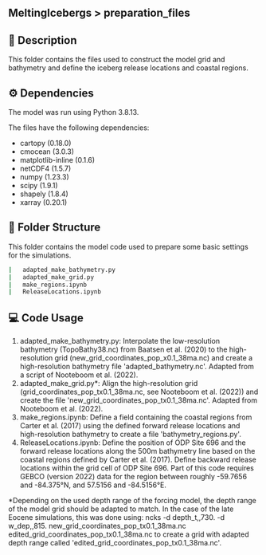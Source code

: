 ## MeltingIcebergs > preparation_files

## :page_with_curl: Description
This folder contains the files used to construct the model grid and bathymetry and define the iceberg release locations and coastal regions.

## ⚙️ Dependencies
The model was run using Python 3.8.13.

The files have the following dependencies:
* cartopy (0.18.0)
* cmocean (3.0.3)
* matplotlib-inline (0.1.6)
* netCDF4 (1.5.7)
* numpy (1.23.3)
* scipy (1.9.1)
* shapely (1.8.4)
* xarray (0.20.1)


## :file_folder: Folder Structure
This folder contains the model code used to prepare some basic settings for the simulations.

```bash
|   adapted_make_bathymetry.py
|   adapted_make_grid.py
|   make_regions.ipynb
|   ReleaseLocations.ipynb

```

## :computer: Code Usage
1) adapted_make_bathymetry.py: Interpolate the low-resolution bathymetry (TopoBathy38.nc) from Baatsen et al. (2020) to the high-resolution grid (new_grid_coordinates_pop_x0.1_38ma.nc) and create a high-resolution bathymetry file 'adapted_bathymetry.nc'. Adapted from a script of Nooteboom et al. (2022).
2) adapted_make_grid.py*: Align the high-resolution grid (grid_coordinates_pop_tx0.1_38ma.nc, see Nooteboom et al. (2022)) and create the file 'new_grid_coordinates_pop_tx0.1_38ma.nc'. Adapted from Nooteboom et al. (2022).
3) make_regions.ipynb: Define a field containing the coastal regions from Carter et al. (2017) using the defined forward release locations and high-resolution bathymetry to create a file 'bathymetry_regions.py'.
4) ReleaseLocations.ipynb: Define the position of ODP Site 696 and the forward release locations along the 500m bathymetry line based on the coastal regions defined by Carter et al. (2017). Define backward release locations within the grid cell of ODP Site 696. Part of this code requires GEBCO (version 2022) data for the region between roughly -59.7656 and -84.375°N, and 57.5156 and -84.5156°E.

	
*Depending on the used depth range of the forcing model, the depth range of the model grid should be adapted to match. In the case of the late Eocene simulations, this was done using: ncks -d depth_t,,730. -d w_dep,,815. new_grid_coordinates_pop_tx0.1_38ma.nc edited_grid_coordinates_pop_tx0.1_38ma.nc to create a grid with adapted depth range called 'edited_grid_coordinates_pop_tx0.1_38ma.nc'.
